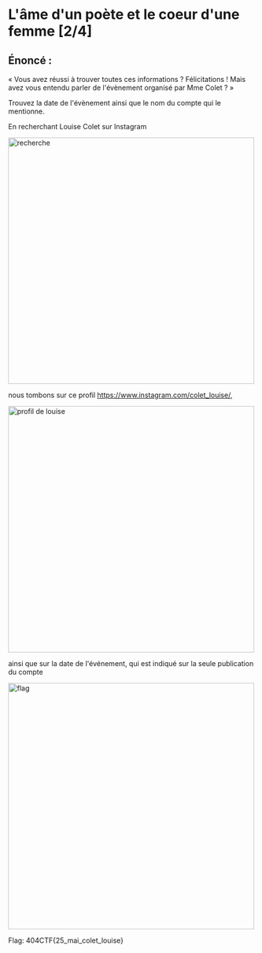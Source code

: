 # L'âme d'un poète et le coeur d'une femme [2/4]

## Énoncé :

« Vous avez réussi à trouver toutes ces informations ? Félicitations ! Mais avez vous entendu parler de l'évènement organisé par Mme Colet ? »

Trouvez la date de l'évènement ainsi que le nom du compte qui le mentionne.

En recherchant Louise Colet sur Instagram

<img alt="recherche" src="search.jpg" width=500>

nous tombons sur ce profil https://www.instagram.com/colet_louise/,

<img alt="profil de louise" src="louise.jpg" width=500>

ainsi que sur la date de l'événement, qui est indiqué sur la seule publication du compte

<img alt="flag" src="flag.jpg" width=500>

Flag: 404CTF{25_mai_colet_louise}
